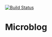 [![Build Status](https://travis-ci.org/leandrogaspar/microblog.svg?branch=master)](https://travis-ci.org/leandrogaspar/microblog)

# Microblog
